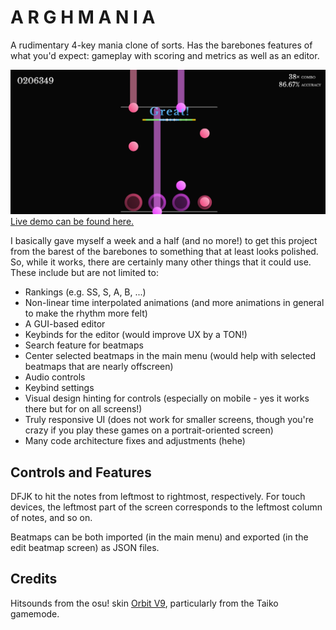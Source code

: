 # A R G H M A N I A

A rudimentary 4-key mania clone of sorts. Has the barebones features of what you'd expect: gameplay with scoring and metrics as well as an editor.

![Sample Image](docs/sample.png)
[Live demo can be found here.](https://lenzrivera.github.io/arghmania)

I basically gave myself a week and a half (and no more!) to get this project from the barest of the barebones to something that at least looks polished. So, while it works, there are certainly many other things that it could use. These include but are not limited to:

- Rankings (e.g. SS, S, A, B, ...)
- Non-linear time interpolated animations (and more animations in general to make the rhythm more felt)
- A GUI-based editor
- Keybinds for the editor (would improve UX by a TON!)
- Search feature for beatmaps
- Center selected beatmaps in the main menu (would help with selected beatmaps that are nearly offscreen)
- Audio controls
- Keybind settings
- Visual design hinting for controls (especially on mobile - yes it works there but for on all screens!)
- Truly responsive UI (does not work for smaller screens, though you're crazy if you play these games on a portrait-oriented screen)
- Many code architecture fixes and adjustments (hehe)

## Controls and Features

DFJK to hit the notes from leftmost to rightmost, respectively. For touch devices, the leftmost part of the screen corresponds to the leftmost column of notes, and so on.

Beatmaps can be both imported (in the main menu) and exported (in the edit beatmap screen) as JSON files.

## Credits

Hitsounds from the osu! skin [Orbit V9](https://osu.ppy.sh/community/forums/topics/155489?n=1), particularly from the Taiko gamemode.
